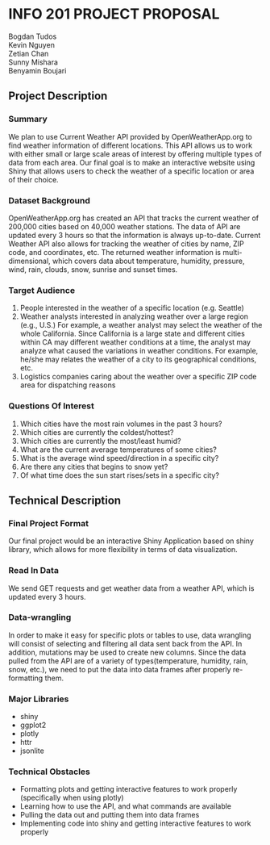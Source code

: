 # INFO 201 PROJECT PROPOSAL

Bogdan Tudos<br>
Kevin Nguyen<br>
Zetian Chan<br>
Sunny Mishara<br>
Benyamin Boujari

## Project Description

### Summary

We plan to use Current Weather API provided by OpenWeatherApp.org to find weather information of different locations. This API allows us to work with either small or large scale areas of interest by offering multiple types of data from each area. Our final goal is to make an interactive website using Shiny that allows users to check the weather of a specific location or area of their choice.

### Dataset Background

OpenWeatherApp.org has created an API that tracks the current weather of 200,000 cities based on 40,000 weather stations. The data of API are updated every 3 hours so that the information is always up-to-date. Current Weather API also allows for tracking the weather of cities by name, ZIP code, and coordinates, etc. The returned weather information is multi-dimensional, which covers data about temperature, humidity, pressure, wind, rain, clouds, snow, sunrise and sunset times.


### Target Audience

1.	People interested in the weather of a specific location (e.g. Seattle)
2.	Weather analysts interested in analyzing weather over a large region (e.g., U.S.) For example, a weather analyst may select the weather of the whole California. Since California is a large state and different cities within CA may different weather conditions at a time, the analyst may analyze what caused the variations in weather conditions. For example, he/she may relates the weather of a city to its geographical conditions, etc.
3.	Logistics companies caring about the weather over a specific ZIP code area for dispatching reasons

### Questions Of Interest
1.	Which cities have the most rain volumes in the past 3 hours?
2.	Which cities are currently the coldest/hottest?
3.	Which cities are currently the most/least humid?
4.	What are the current average temperatures of some cities?
5.	What is the average wind speed/direction in a specific city?
6.	Are there any cities that begins to snow yet?
7.	Of what time does the sun start rises/sets in a specific city?

## Technical Description

### Final Project Format

Our final project would be an interactive Shiny Application based on shiny library, which allows for more flexibility in terms of data visualization.

### Read In Data

We send GET requests and get weather data from a weather API, which is updated every 3 hours.

### Data-wrangling

In order to make it easy for specific plots or tables to use, data wrangling will consist of selecting and filtering all data sent back from the API. In addition, mutations may be used to create new columns. Since the data pulled from the API are of a variety of types(temperature, humidity, rain, snow, etc.), we need to put the data into data frames after properly re-formatting them.

### Major Libraries

- shiny
- ggplot2
- plotly
- httr
- jsonlite 

### Technical Obstacles
-	Formatting plots and getting interactive features to work properly (specifically when using plotly)
-	Learning how to use the API, and what commands are available
-	Pulling the data out and putting them into data frames
-	Implementing code into shiny and getting interactive features to work properly
